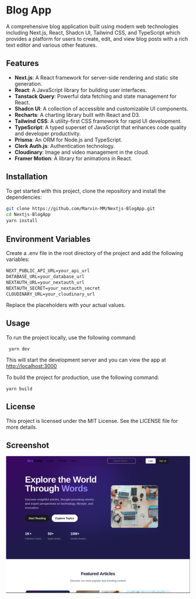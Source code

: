 # Blog App

A comprehensive blog application built using modern web technologies including Next.js, React, Shadcn UI, Tailwind CSS, and TypeScript which provides a platform for users to create, edit, and view blog posts with a rich text editor and various other features.

## Features

- **Next.js**: A React framework for server-side rendering and static site generation.
- **React**: A JavaScript library for building user interfaces.
- **Tanstack Query**: Powerful data fetching and state management for React.
- **Shadcn UI**: A collection of accessible and customizable UI components.
- **Recharts**: A charting library built with React and D3.
- **Tailwind CSS**: A utility-first CSS framework for rapid UI development.
- **TypeScript**: A typed superset of JavaScript that enhances code quality and developer productivity.
- **Prisma**: An ORM for Node.js and TypeScript.
- **Clerk Auth.js**: Authentication technology.
- **Cloudinary**: Image and video management in the cloud.
- **Framer Motion**: A library for animations in React.

## Installation

To get started with this project, clone the repository and install the dependencies:

```sh
git clone https://github.com/Marvin-MM/Nextjs-BlogApp.git
cd Nextjs-BlogApp
yarn install
```

## Environment Variables
Create a .env file in the root directory of the project and add the following variables:
```
NEXT_PUBLIC_API_URL=your_api_url
DATABASE_URL=your_database_url
NEXTAUTH_URL=your_nextauth_url
NEXTAUTH_SECRET=your_nextauth_secret
CLOUDINARY_URL=your_cloudinary_url
```

Replace the placeholders with your actual values.

## Usage
To run the project locally, use the following command:
```
 yarn dev
```

This will start the development server and you can view the app at <http://localhost:3000>

To build the project for production, use the following command:
```
yarn build
```
## License
This project is licensed under the MIT License. See the LICENSE file for more details.

## Screenshot
![preview](./public/image.png)